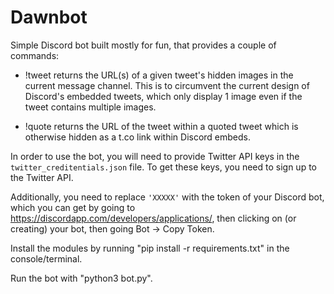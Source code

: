 # Dawnbot

Simple Discord bot built mostly for fun, that provides a couple of commands:

* !tweet returns the URL(s) of a given tweet's hidden images in the current message channel. This is to circumvent the current design of Discord's embedded tweets, which only display 1 image even if the tweet contains multiple images.

* !quote returns the URL of the tweet within a quoted tweet which is otherwise hidden as a t.co link within Discord embeds.

In order to use the bot, you will need to provide Twitter API keys in the `twitter_creditentials.json` file. To get these keys, you need to sign up to the Twitter API.

Additionally, you need to replace `'XXXXX'` with the token of your Discord bot, which you can get by going to https://discordapp.com/developers/applications/, then clicking on (or creating) your bot, then going Bot -> Copy Token.

Install the modules by running "pip install -r requirements.txt" in the console/terminal.

Run the bot with "python3 bot.py".
